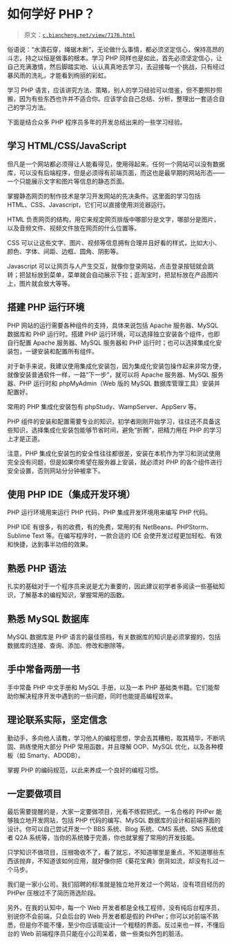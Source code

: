 # 如何学好 PHP？

> 原文：[`c.biancheng.net/view/7176.html`](http://c.biancheng.net/view/7176.html)

俗语说：“水滴石穿，绳锯木断”，无论做什么事情，都必须坚定信心，保持高昂的斗志，持之以恒是做事的根本。学习 PHP 同样也是如此，首先必须坚定信心，让自己充满激情，然后脚踏实地、认认真真地去学习，去迎接每一个挑战，只有经过暴风雨的洗礼，才能看到绚丽的彩虹。

学习 PHP 语言，应该讲究方法、策略，别人的学习经验可以借鉴，但不要照抄照搬，因为有些东西也许并不适合你。应该学会自己总结、分析，整理出一套适合自己的学习方法。

下面是结合众多 PHP 程序员多年的开发总结出来的一些学习经验。

## 学习 HTML/CSS/JavaScript

但凡是一个网站都必须得让人能看得见，使用得起来。任何一个网站可以没有数据库，可以没有后端程序，但是必须得有前端页面，而这也是最早期的网站形态——一个只能展示文字和图片等信息的静态页面。

掌握静态网页的制作技术是学习开发网站的先决条件。这里面的学习包括 HTML、CSS、Javascript，它们可以直接使用浏览器运行。

HTML 负责网页的结构，用它来规定网页排版中哪部分是文字，哪部分是图片，以及音频文件、视频文件放在网页的什么位置等。

CSS 可以让这些文字、图片、视频等信息拥有合理并且好看的样式，比如大小、颜色、字体、间距、边框、圆角、阴影等。

Javascript 可以让网页与人产生交互，就像你登录网站，点击登录按钮就会跳转；把鼠标放到菜单，菜单就会自动展示下拉；逛淘宝时，把鼠标放在产品图片上，图片就会放大等等。

## 搭建 PHP 运行环境

PHP 网站的运行需要各种组件的支持，具体来说包括 Apache 服务器、MySQL 数据库和 PHP 运行时。搭建 PHP 运行环境，可以选择独立安装各个组件，也即自行配置 Apache 服务器、MySQL 服务器和 PHP 运行时；也可以选择集成化安装包，一键安装和配置所有组件。

对于新手来说，我建议使用集成化安装包，因为集成化安装包操作起来非常方便，就像安装普通软件一样，一路“下一步”，就可以将 Apache 服务器、MySQL 服务器、PHP 运行时和 phpMyAdmin（Web 版的 MySQL 数据库管理工具）安装并配置好。

常用的 PHP 集成化安装包有 phpStudy、WampServer、AppServ 等。

PHP 组件的安装和配置需要专业的知识，初学者刚刚开始学习，往往还不具备这些知识，选择集成化安装包能够节省时间，避免“折腾”，把精力用在 PHP 的学习上才是正道。

注意，PHP 集成化安装包的安全性往往都很差，安装在本机作为学习和测试使用完全没有问题，但是如果你希望在服务器上安装，就必须对 PHP 的各个组件进行安全设置，否则网站分分钟被拿下。

## 使用 PHP IDE（集成开发环境）

PHP 运行环境用来运行 PHP 代码，PHP 集成开发环境用来编写 PHP 代码。

PHP IDE 有很多，有的收费，有的免费，常用的有 NetBeans、PHPStorm、Sublime Text 等。在编写程序时，一款合适的 IDE 会使开发过程更加轻松、有效和快捷，达到事半功倍的效果。

## 熟悉 PHP 语法

扎实的基础对于一个程序员来说是尤为重要的，因此建议初学者多阅读一些基础知识，了解基本的编程知识，掌握常用的函数。

## 熟悉 MySQL 数据库

MySQL 数据库是 PHP 语言的最佳搭档，有关数据库的知识是必须掌握的，包括数据库的连接、查询、添加、修改和删除等。

## 手中常备两册一书

手中常备 PHP 中文手册和 MySQL 手册，以及一本 PHP 基础类书籍。它们能帮助你解决程序开发中遇到的一些问题，同时也能提高编程效率。

## 理论联系实际，坚定信念

勤动手，多向他人请教，学习他人的编程思想，学会去其糟粕，取其精华，不断巩固、熟练使用大部分 PHP 常用函数，并且理解 OOP、MySQL 优化，以及各种模板（如 Smarty、ADODB）。

掌握 PHP 的编码规范，以此来养成一个良好的编程习惯。

## 一定要做项目

最后需要提醒的是，大家一定要做项目，光看不练假把式。一名合格的 PHPer 能够独立地开发网站，包括 PHP 代码的编写、MySQL 数据库的设计和前端界面的设计。你可以自己尝试开发一个 BBS 系统、Blog 系统、CMS 系统、SNS 系统或者 Q2A 系统等，当你的系统臻于完善，你也就掌握了常用的开发技能。

只学知识不做项目，压根吸收不了，看了就忘，不知道哪里是重点，不知道哪些东西该抛弃，不知道该如何应用，就好像你把《葵花宝典》倒背如流，却没有扎过一个马步。

我们是一家小公司，我们招聘的标准就是独立地开发过一个网站，没有项目经历的 PHPer 压根过不了简历筛选阶段。

另外，在我的认知中，每一个 Web 开发者都是全栈工程师，没有纯后台程序员，别说你不会前端，只会后台的 Web 开发者都是假的 PHPer；你可以对前端不熟悉，但是你不能不懂，至少你应该能设计一个粗糙的界面。反过来也一样，不懂后台的 Web 前端程序员只能在小公司呆着，做一些类似外包的脏活。